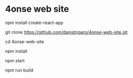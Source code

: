 # 4onse web site

npm install create-react-app

git clone https://github.com/danistrigaro/4onse-web-site.git

cd 4onse-web-site

npm install

npm start

npm run build
